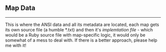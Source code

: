 ## Map Data
---
This is where the ANSI data and all its metadata are located, each map gets its own source file (a humble *.txt) and then it's _implemtation file_ - which would be a Ruby source file with map-specific logic, it would only be somewhat of a mess to deal with. If there is a better approach, please help me with it!